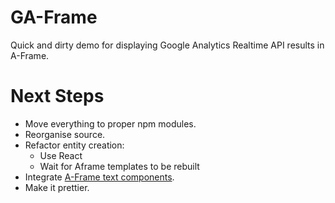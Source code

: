 # GA-Frame

Quick and dirty demo for displaying Google Analytics Realtime API results in A-Frame.

# Next Steps

* Move everything to proper npm modules.
* Reorganise source.
* Refactor entity creation:
	* Use React
	* Wait for Aframe templates to be rebuilt
* Integrate [A-Frame text components](https://github.com/ngokevin/aframe-text-component).
* Make it prettier.
